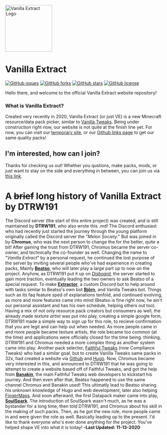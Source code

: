 [<img src="https://cdn.discordapp.com/attachments/750815939687219412/751234992939597954/512x_Circle_Border.png" alt="Vanilla Extract Logo" width="150px" />](https://vanilla-extract.web.app)

# Vanilla Extract
<p>
    <a href="https://github.com/Vanilla-Extract/VanillaExtract/issues"><img alt="GitHub issues" src="https://img.shields.io/github/issues/Vanilla-Extract/VanillaExtract"></a>
    <a href="https://github.com/Vanilla-Extract/VanillaExtract/network"><img alt="GitHub forks" src="https://img.shields.io/github/forks/Vanilla-Extract/VanillaExtract"></a>
    <a href="https://github.com/Vanilla-Extract/VanillaExtract/stargazers"><img alt="GitHub stars" src="https://img.shields.io/github/stars/Vanilla-Extract/VanillaExtract"></a>
    <a href="https://github.com/Vanilla-Extract/VanillaExtract/blob/master/LICENSE"><img alt="GitHub license" src="https://img.shields.io/github/license/Vanilla-Extract/VanillaExtract"></a>
</p>

Hello there, and welcome to the official Vanilla Extract website repository!
### What is Vanilla Extract?
Created very recently in 2020, Vanilla Extract (or just VE) is a new Minecraft resource/data pack picker, similar to [Vanilla Tweaks](https://vanillatweaks.net). Being under construction right now, our website is not quite at the finish line yet. For now, you can visit our [temporary site](https://sites.google.com/view/vanillaextract), or our [Github links page](https://github.com/Vanilla-Extract/TempDownloadLinks/tree/main/Packs) to get our same quality packs!

## I'm interested, how can I join?
Thanks for checking us out! Whether you qustions, make packs, mods, or just want to stay on the side and everything in between, you can join us via [this link](https://discord.io/vanillaextract).

# A ~~brief~~ long history of Vanilla Extract by DTRW191
   The Discord server (the start of this entire project) was created, and is still maintained by **DTRW191**, who also wrote this .md! The Discord enthusiast who had recently just started the journey through the young platform originally called the Discord server the "*Melon Society*." But was joined in by **Chromus**, who was the next person to change the  for the better, quite a bit! After gaining the trust from DTRW191, Chromus became the server co-owner, and technically the co-founder as well. Changing the name to "*Vanilla Extract*" by a personal request, he continued the lost purpose of the server by inviting several people who've had experience in creating packs, Mainly [**Beatso**](https://www.beatso.tk/), who will later play a large part up to now on the project. Anyhow, as DTRW191 put it up on [*Disboard*](https://disboard.org/server/728777189914312715), the server started to gain more traction, eventually leading the two owners to ask Beatso of a special request. To make [**Extractor**](https://github.com/Vanilla-Extract/Extractor), a custom Discord bot to help around with tasks similar to Beatso's own bot [**Björn**](https://github.com/Beatso/Bjorn), and Vanilla Tweaks bot. Things such as its faq feature sped of explanations tenfold, and continued evolving, as more and more features came into mind (Beatso is fine right now, he ain't our personal assistant and has his own schedule, helping others out too). Having a mix of not only resource pack creators but consumers as well, the already made *texture artist* was put into play, creating a simple google form, DTRW191 made a simple way to sign up for this role, to recieve confirmation that you are legit and can help out when needed. As more people came in and more people became texture artists, the role became too common (at the time) and applications were officially closed for the time being. thinking, DTRW191 and Chromus needed a more complex thing as another system came into play. Another pack selector, [Faithful Tweaks](https://faithfultweaks.com/) (now Compliance Tweaks) who had a similar goal, but to create Vanilla Tweaks same packs in 32x, had created a website via [Github](https://github.com) and [Hugo](https://gohugo.io/). Now, Chromus became very interested in this, and announced to DTRW191 that he was going to attempt to create a website based off of Faithful Tweaks, and got the help from [**Banakin**](https://github.com/banakin), the main Faithful Tweaks web developers to kickstart his journey. And then even after that, Beatso happened to use the same channel Chromus and Banakin used! This ultimatly lead to Beatso sharing his unknown knowledge of Hugo and web development, later also helping [FingerMaps](https://fingermaps.net). And soon afterward, the first Datapack maker came into play, [**SoulSpark**](https://github.com/a-soulspark). The introduction of SoulSpark wasn't much, as he was a bystander for a long time, then told DTRW191, and Chromus about his skill in the making of such packs. Then, as he got the new role, more people came in and were given the role as well. Basically leading up to the present. I'd like to thank everyone who's ever done anything for the project. You've helped shape VE into what it is today! **-Last Updated: 11-13-2020**
